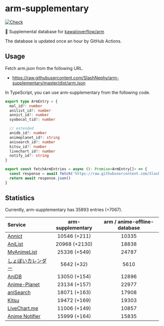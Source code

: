 # arm-supplementary

[![Check](https://github.com/SlashNephy/arm-supplementary/actions/workflows/check-node.yml/badge.svg)](https://github.com/SlashNephy/arm-supplementary/actions/workflows/check-node.yml)

💊 Supplemental database for [kawaiioverflow/arm](https://github.com/kawaiioverflow/arm)

The database is updated once an hour by GitHub Actions.

## Usage

Fetch arm.json from the following URL.

- https://raw.githubusercontent.com/SlashNephy/arm-supplementary/master/dist/arm.json

In TypeScript, you can use arm-supplementary from the following code.

```TypeScript
export type ArmEntry = {
  mal_id?: number
  anilist_id?: number
  annict_id?: number
  syobocal_tid?: number

  // extended
  anidb_id?: number
  animeplanet_id?: string
  anisearch_id?: number
  kitsu_id?: number
  livechart_id?: number
  notify_id?: string
}

export const fetchArmEntries = async (): Promise<ArmEntry[]> => {
  const response = await fetch('https://raw.githubusercontent.com/SlashNephy/arm-supplementary/master/dist/arm.json')
  return await response.json()
}
```

## Statistics

Currently, arm-supplementary has 35893 entries (+7067).

| Service                                     | arm-supplementary | arm / anime-offline-database |
| :------------------------------------------ | :---------------: | :--------------------------: |
| [Annict](https://annict.com)                |   10546 (+211)    |            10335             |
| [AniList](https://anilist.co)               |   20968 (+2130)   |            18838             |
| [MyAnimeList](https://myanimelist.net)      |   25336 (+549)    |            24787             |
| [しょぼいカレンダー](https://cal.syoboi.jp) |    5642 (+32)     |             5610             |
| [AniDB](https://anidb.net)                  |   13050 (+154)    |            12896             |
| [Anime-Planet](https://anime-planet.com)    |   23134 (+157)    |            22977             |
| [aniSearch](https://anisearch.com)          |   18071 (+163)    |            17908             |
| [Kitsu](https://kitsu.io)                   |   19472 (+169)    |            19303             |
| [LiveChart.me](https://livechart.me)        |   11006 (+149)    |            10857             |
| [Anime Notifier](https://notify.moe)        |   15999 (+164)    |            15835             |
